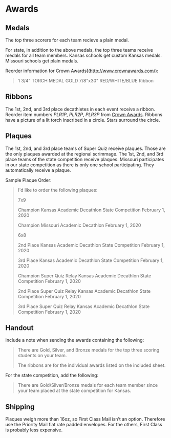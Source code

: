 # Awards

## Medals

The top three scorers for each team recieve a plain medal.

For state, in addition to the above medals, the top three teams receive medals for all team members.
Kansas schools get custom Kansas medals.
Missouri schools get plain medals.

Reorder information for Crown Awards](<http://www.crownawards.com/>):
> 1 3/4" TORCH MEDAL GOLD
> 7/8"x30" RED/WHITE/BLUE Ribbon

## Ribbons

The 1st, 2nd, and 3rd place decathletes in each event receive a ribbon.
Reorder item numbers *PLR1P*, *PLR2P*, *PLR3P* from [Crown Awards](<http://www.crownawards.com/>).
Ribbons have a picture of a lit torch inscribed in a circle.
Stars surround the circle.

## Plaques

The 1st, 2nd, and 3rd place teams of Super Quiz receive plaques. Those are the only plaques awarded at the regional scrimmage.
The 1st, 2nd, and 3rd place teams of the state competition receive plaques.
Missouri participates in our state competition as there is only one school participating. They automatically receive a plaque.

Sample Plaque Order:

> I'd like to order the following plaques:
>
> 7x9
>
> Champion
> Kansas Academic Decathlon
> State Competition
> February 1, 2020
>
> Champion
> Missouri Academic Decathlon
> February 1, 2020
>
> 6x8
>
> 2nd Place
> Kansas Academic Decathlon
> State Competition
> February 1, 2020
>
> 3rd Place
> Kansas Academic Decathlon
> State Competition
> February 1, 2020
>
> Champion
> Super Quiz Relay
> Kansas Academic Decathlon
> State Competition
> February 1, 2020
>
> 2nd Place
> Super Quiz Relay
> Kansas Academic Decathlon
> State Competition
> February 1, 2020
>
> 3rd Place
> Super Quiz Relay
> Kansas Academic Decathlon
> State Competition
> February 1, 2020

## Handout

Include a note when sending the awards containing the following:
> There are Gold, Silver, and Bronze medals for the top three
scoring students on your team.
>
> The ribbons are for the individual awards listed on the included sheet.

For the state competition, add the following:

> There are Gold/Silver/Bronze medals for each team member since your team placed at the state competition for Kansas.

## Shipping

Plaques weigh more than 16oz, so First Class Mail isn’t an option. Therefore use the Priority Mail flat rate padded envelopes. For the others, First Class is probably less expensive.
